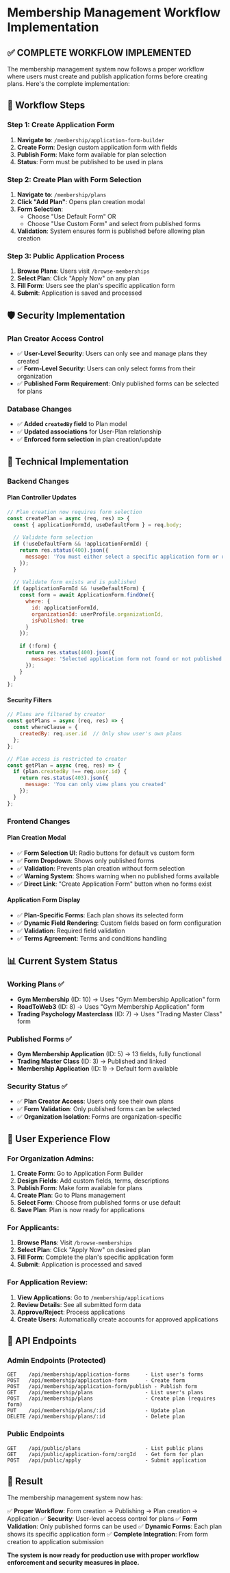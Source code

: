 # Membership Management Workflow Implementation

## ✅ **COMPLETE WORKFLOW IMPLEMENTED**

The membership management system now follows a proper workflow where users must create and publish application forms before creating plans. Here's the complete implementation:

## 🔄 **Workflow Steps**

### **Step 1: Create Application Form**
1. **Navigate to**: `/membership/application-form-builder`
2. **Create Form**: Design custom application form with fields
3. **Publish Form**: Make form available for plan selection
4. **Status**: Form must be published to be used in plans

### **Step 2: Create Plan with Form Selection**
1. **Navigate to**: `/membership/plans`
2. **Click "Add Plan"**: Opens plan creation modal
3. **Form Selection**: 
   - Choose "Use Default Form" OR
   - Choose "Use Custom Form" and select from published forms
4. **Validation**: System ensures form is published before allowing plan creation

### **Step 3: Public Application Process**
1. **Browse Plans**: Users visit `/browse-memberships`
2. **Select Plan**: Click "Apply Now" on any plan
3. **Fill Form**: Users see the plan's specific application form
4. **Submit**: Application is saved and processed

## 🛡️ **Security Implementation**

### **Plan Creator Access Control**
- ✅ **User-Level Security**: Users can only see and manage plans they created
- ✅ **Form-Level Security**: Users can only select forms from their organization
- ✅ **Published Form Requirement**: Only published forms can be selected for plans

### **Database Changes**
- ✅ **Added `createdBy` field** to Plan model
- ✅ **Updated associations** for User-Plan relationship
- ✅ **Enforced form selection** in plan creation/update

## 🔧 **Technical Implementation**

### **Backend Changes**

#### **Plan Controller Updates**
```javascript
// Plan creation now requires form selection
const createPlan = async (req, res) => {
  const { applicationFormId, useDefaultForm } = req.body;
  
  // Validate form selection
  if (!useDefaultForm && !applicationFormId) {
    return res.status(400).json({
      message: 'You must either select a specific application form or use the default form'
    });
  }
  
  // Validate form exists and is published
  if (applicationFormId && !useDefaultForm) {
    const form = await ApplicationForm.findOne({
      where: { 
        id: applicationFormId,
        organizationId: userProfile.organizationId,
        isPublished: true
      }
    });
    
    if (!form) {
      return res.status(400).json({
        message: 'Selected application form not found or not published. Please create and publish a form first.'
      });
    }
  }
};
```

#### **Security Filters**
```javascript
// Plans are filtered by creator
const getPlans = async (req, res) => {
  const whereClause = {
    createdBy: req.user.id  // Only show user's own plans
  };
};

// Plan access is restricted to creator
const getPlan = async (req, res) => {
  if (plan.createdBy !== req.user.id) {
    return res.status(403).json({
      message: 'You can only view plans you created'
    });
  }
};
```

### **Frontend Changes**

#### **Plan Creation Modal**
- ✅ **Form Selection UI**: Radio buttons for default vs custom form
- ✅ **Form Dropdown**: Shows only published forms
- ✅ **Validation**: Prevents plan creation without form selection
- ✅ **Warning System**: Shows warning when no published forms available
- ✅ **Direct Link**: "Create Application Form" button when no forms exist

#### **Application Form Display**
- ✅ **Plan-Specific Forms**: Each plan shows its selected form
- ✅ **Dynamic Field Rendering**: Custom fields based on form configuration
- ✅ **Validation**: Required field validation
- ✅ **Terms Agreement**: Terms and conditions handling

## 📊 **Current System Status**

### **Working Plans** ✅
- **Gym Membership** (ID: 10) → Uses "Gym Membership Application" form
- **RoadToWeb3** (ID: 8) → Uses "Gym Membership Application" form  
- **Trading Psychology Masterclass** (ID: 7) → Uses "Trading Master Class" form

### **Published Forms** ✅
- **Gym Membership Application** (ID: 5) → 13 fields, fully functional
- **Trading Master Class** (ID: 3) → Published and linked
- **Membership Application** (ID: 1) → Default form available

### **Security Status** ✅
- ✅ **Plan Creator Access**: Users only see their own plans
- ✅ **Form Validation**: Only published forms can be selected
- ✅ **Organization Isolation**: Forms are organization-specific

## 🎯 **User Experience Flow**

### **For Organization Admins:**
1. **Create Form**: Go to Application Form Builder
2. **Design Fields**: Add custom fields, terms, descriptions
3. **Publish Form**: Make form available for plans
4. **Create Plan**: Go to Plans management
5. **Select Form**: Choose from published forms or use default
6. **Save Plan**: Plan is now ready for applications

### **For Applicants:**
1. **Browse Plans**: Visit `/browse-memberships`
2. **Select Plan**: Click "Apply Now" on desired plan
3. **Fill Form**: Complete the plan's specific application form
4. **Submit**: Application is processed and saved

### **For Application Review:**
1. **View Applications**: Go to `/membership/applications`
2. **Review Details**: See all submitted form data
3. **Approve/Reject**: Process applications
4. **Create Users**: Automatically create accounts for approved applications

## 🔗 **API Endpoints**

### **Admin Endpoints** (Protected)
```
GET    /api/membership/application-forms     - List user's forms
POST   /api/membership/application-form      - Create form
POST   /api/membership/application-form/publish - Publish form
GET    /api/membership/plans                 - List user's plans
POST   /api/membership/plans                 - Create plan (requires form)
PUT    /api/membership/plans/:id             - Update plan
DELETE /api/membership/plans/:id             - Delete plan
```

### **Public Endpoints**
```
GET    /api/public/plans                     - List public plans
GET    /api/public/application-form/:orgId   - Get form for plan
POST   /api/public/apply                     - Submit application
```

## 🎉 **Result**

The membership management system now has:

✅ **Proper Workflow**: Form creation → Publishing → Plan creation → Application
✅ **Security**: User-level access control for plans
✅ **Form Validation**: Only published forms can be used
✅ **Dynamic Forms**: Each plan shows its specific application form
✅ **Complete Integration**: From form creation to application submission

**The system is now ready for production use with proper workflow enforcement and security measures in place.**


